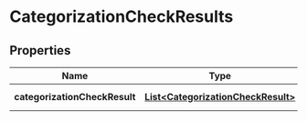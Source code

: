 
# CategorizationCheckResults

## Properties
Name | Type | Description | Notes
------------ | ------------- | ------------- | -------------
**categorizationCheckResult** | [**List&lt;CategorizationCheckResult&gt;**](CategorizationCheckResult.md) | List of results | 



